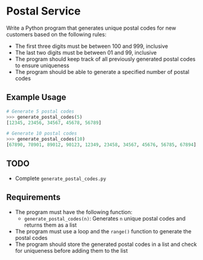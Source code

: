 # Postal Service

Write a Python program that generates unique postal codes for new customers based on the following rules:

- The first three digits must be between 100 and 999, inclusive
- The last two digits must be between 01 and 99, inclusive
- The program should keep track of all previously generated postal codes to ensure uniqueness
- The program should be able to generate a specified number of postal codes

## Example Usage

```python
# Generate 5 postal codes
>>> generate_postal_codes(5)
[12345, 23456, 34567, 45678, 56789]

# Generate 10 postal codes
>>> generate_postal_codes(10)
[67890, 78901, 89012, 90123, 12349, 23458, 34567, 45676, 56785, 67894]
```

## TODO

- Complete `generate_postal_codes.py`

## Requirements

- The program must have the following function:
  - `generate_postal_codes(n)`: Generates `n` unique postal codes and returns them as a list
- The program must use a loop and the `range()` function to generate the postal codes
- The program should store the generated postal codes in a list and check for uniqueness before adding them to the list
